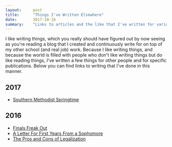 ```yaml
---
layout:     post
title:      "Things I've Written Elsewhere"
date:       2017-10-16
summary:    "Links to articles and the like that I've written for various publications."
---
```


I like writing things, which you really should have figured out by now seeing as you're reading a blog that I created and continuously write for on top of my other school (and real job) work. Because I like writing things, and because the world is filled with people who don't like writing things but do like reading things, I've written a few things for other people and for specific publications. Below you can find links to writing that I've done in this manner. 

## 2017

* [Southern Methodist Springtime](/details/2017-04-08-Southern-Methodist-Springtime)

## 2016

* [Finals Freak Out](/details/2016-12-16-Finals-Freak-Out)
* [A Letter For First Years From a Sophomore](/details/2016-10-07-A-Letter-For-First-Years-From-A-Sophomore)
* [The Pros and Cons of Legalization](/details/2016-04-22-The-Pros-and-Cons-of-Legalization)